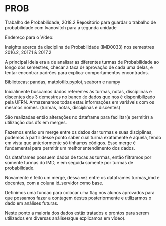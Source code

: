 # PROB
Trabalho de Probabilidade, 2018.2
Repositório para guardar o trabalho de probabilidade com Ivanovitch para a segunda unidade

Endereço para o Vídeo: 

Insights acerca da disciplina de Probabilidade (IMD0033) nos semestres 2016.2, 2017.1 & 2017.2

A principal ideia era a de analisar as diferentes turmas de Probabilidade ao longo dos semestres, checar a taxa de aprovação de cada uma delas, e tentar encontrar padrões para explicar comportamentos encontrados.

Bibliotecas: pandas, matplotlib.pyplot, seaborn e numpy

Inicialmente buscamos dados referentes às turmas, notas, disciplinas e discentes dos 3 demestres no banco de dados que nos é disponibilizado pela UFRN. Armazenamos todas estas informações em variáveis com os mesmos nomes. (turmas, notas, disciplinas e discentes)

São realizadas então alterações no dataframe para facilitar(e permitir) a utilização dos dfs em merges.

Fazemos então um merge entre os dados dar turmas e suas disciplinas, podemos à partir desse ponto saber qual turma exatamente é aquela, tendo em vista que anteriormente só tínhamos códigos. Esse merge é fundamental para permitir um melhor entendimento dos dados.

Os dataframes possuem dados de todas as turmas, então filtramos por somente turmas do IMD, e em seguida somente por turmas de probabilidade.

Novamente é feito um merge, dessa vez entre os dataframes turmas_imd e docentes, com a coluna id_servidor como base.

Definimos uma funcao para colocar uma flag nos alunos aprovados para que possamos fazer a contagem destes posteriormente e utilizarmos o dado em análises futuras.

Neste ponto a maioria dos dados estão tratados e prontos para serem utilizados em diversas análises(que explicamos em vídeo).
